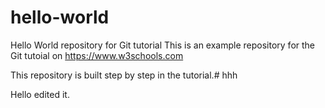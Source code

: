 # hello-world
Hello World repository for Git tutorial
This is an example repository for the Git tutoial on https://www.w3schools.com

This repository is built step by step in the tutorial.# hhh

Hello edited it.
